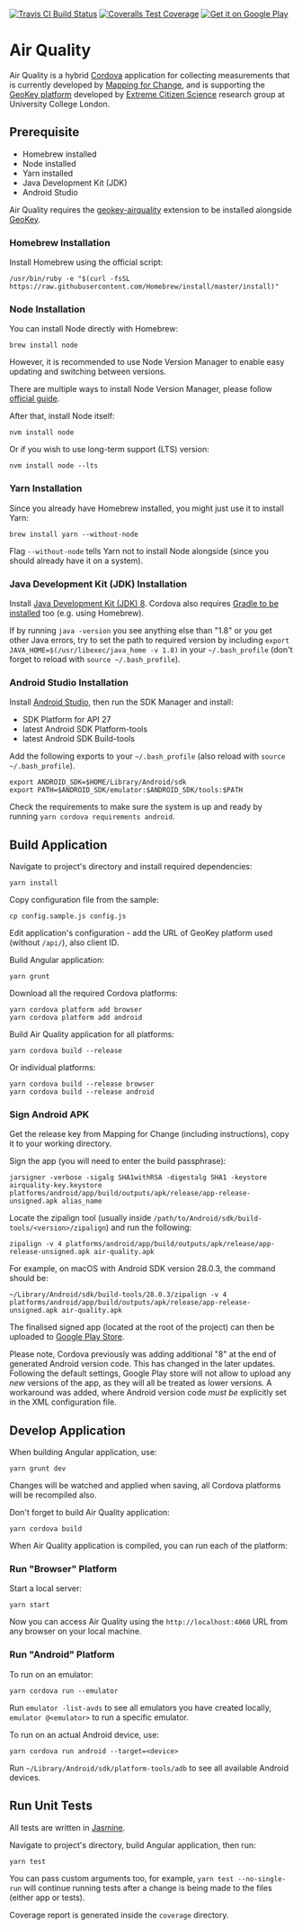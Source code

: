 [![Travis CI Build Status](https://img.shields.io/travis/ExCiteS/airquality/master.svg)](https://travis-ci.org/ExCiteS/airquality)
[![Coveralls Test Coverage](https://img.shields.io/coveralls/ExCiteS/airquality/master.svg)](https://coveralls.io/r/ExCiteS/airquality)
[![Get it on Google Play](https://img.shields.io/badge/Google%20Play-download-ff69b3.svg)](https://play.google.com/store/apps/details?id=com.mfc.airquality)

# Air Quality

Air Quality is a hybrid [Cordova](https://cordova.apache.org) application for collecting measurements that is currently developed by [Mapping for Change](http://mappingforchange.org.uk), and is supporting the [GeoKey platform](http://geokey.org.uk) developed by [Extreme Citizen Science](http://ucl.ac.uk/excites) research group at University College London.

## Prerequisite

- Homebrew installed
- Node installed
- Yarn installed
- Java Development Kit (JDK)
- Android Studio

Air Quality requires the [geokey-airquality](https://github.com/ExCiteS/geokey-airquality) extension to be installed alongside [GeoKey](https://github.com/ExCiteS/geokey).

### Homebrew Installation

Install Homebrew using the official script:

```
/usr/bin/ruby -e "$(curl -fsSL https://raw.githubusercontent.com/Homebrew/install/master/install)"
```

### Node Installation

You can install Node directly with Homebrew:

```
brew install node
```

However, it is recommended to use Node Version Manager to enable easy updating and switching between versions.

There are multiple ways to install Node Version Manager, please follow [official guide](https://github.com/creationix/nvm).

After that, install Node itself:

```
nvm install node
```

Or if you wish to use long-term support (LTS) version:

```
nvm install node --lts
```

### Yarn Installation

Since you already have Homebrew installed, you might just use it to install Yarn:

```
brew install yarn --without-node
```

Flag `--without-node` tells Yarn not to install Node alongside (since you should already have it on a system).

### Java Development Kit (JDK) Installation

Install [Java Development Kit (JDK) 8](http://www.oracle.com/technetwork/java/javase/downloads/jdk8-downloads-2133151.html). Cordova also requires [Gradle to be installed](https://gradle.org/install/) too (e.g. using Homebrew).

If by running `java -version` you see anything else than "1.8" or you get other Java errors, try to set the path to required version by including `export JAVA_HOME=$(/usr/libexec/java_home -v 1.8)` in your `~/.bash_profile` (don't forget to reload with `source ~/.bash_profile`).

### Android Studio Installation

Install [Android Studio](https://developer.android.com/studio/index.html), then run the SDK Manager and install:

- SDK Platform for API 27
- latest Android SDK Platform-tools
- latest Android SDK Build-tools

Add the following exports to your `~/.bash_profile` (also reload with `source ~/.bash_profile`).

```
export ANDROID_SDK=$HOME/Library/Android/sdk
export PATH=$ANDROID_SDK/emulator:$ANDROID_SDK/tools:$PATH
```

Check the requirements to make sure the system is up and ready by running `yarn cordova requirements android`.

## Build Application

Navigate to project's directory and install required dependencies:

```console
yarn install
```

Copy configuration file from the sample:

```console
cp config.sample.js config.js
```

Edit application's configuration - add the URL of GeoKey platform used (without `/api/`), also client ID.

Build Angular application:

```console
yarn grunt
```

Download all the required Cordova platforms:

```console
yarn cordova platform add browser
yarn cordova platform add android
```

Build Air Quality application for all platforms:

```console
yarn cordova build --release
```

Or individual platforms:

```console
yarn cordova build --release browser
yarn cordova build --release android
```

### Sign Android APK

Get the release key from Mapping for Change (including instructions), copy it to your working directory.

Sign the app (you will need to enter the build passphrase):

```console
jarsigner -verbose -sigalg SHA1withRSA -digestalg SHA1 -keystore airquality-key.keystore platforms/android/app/build/outputs/apk/release/app-release-unsigned.apk alias_name
```

Locate the zipalign tool (usually inside `/path/to/Android/sdk/build-tools/<version>/zipalign`) and run the following:

```console
zipalign -v 4 platforms/android/app/build/outputs/apk/release/app-release-unsigned.apk air-quality.apk
```

For example, on macOS with Android SDK version 28.0.3, the command should be:

```console
~/Library/Android/sdk/build-tools/28.0.3/zipalign -v 4 platforms/android/app/build/outputs/apk/release/app-release-unsigned.apk air-quality.apk
```

The finalised signed app (located at the root of the project) can then be uploaded to [Google Play Store](https://play.google.com/apps/publish/).

Please note, Cordova previously was adding additional "8" at the end of generated Android version code. This has changed in the later updates. Following the default settings, Google Play store will not allow to upload any *new* versions of the app, as they will all be treated as lower versions. A workaround was added, where Android version code *must be* explicitly set in the XML configuration file.

## Develop Application

When building Angular application, use:

```console
yarn grunt dev
```

Changes will be watched and applied when saving, all Cordova platforms will be recompiled also.

Don't forget to build Air Quality application:

```console
yarn cordova build
```

When Air Quality application is compiled, you can run each of the platform:

### Run "Browser" Platform

Start a local server:

```console
yarn start
```

Now you can access Air Quality using the `http://localhost:4060` URL from any browser on your local machine.

### Run "Android" Platform

To run on an emulator:

```console
yarn cordova run --emulator
```

Run `emulator -list-avds` to see all emulators you have created locally, `emulator @<emulator>` to run a specific emulator.

To run on an actual Android device, use:

```console
yarn cordova run android --target=<device>
```

Run `~/Library/Android/sdk/platform-tools/adb` to see all available Android devices.

## Run Unit Tests

All tests are written in [Jasmine](https://github.com/pivotal/jasmine).

Navigate to project's directory, build Angular application, then run:

```console
yarn test
```

You can pass custom arguments too, for example, `yarn test --no-single-run` will continue running tests after a change is being made to the files (either app or tests).

Coverage report is generated inside the `coverage` directory.

